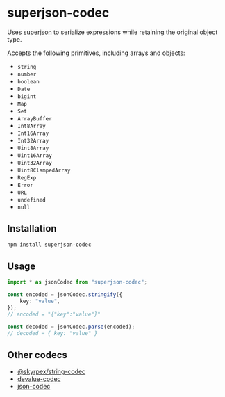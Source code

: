 # superjson-codec

Uses [superjson](https://github.com/flightcontrolhq/superjson) to serialize expressions while retaining the original object type.

Accepts the following primitives, including arrays and objects:

- `string`
- `number`
- `boolean`
- `Date`
- `bigint`
- `Map`
- `Set`
- `ArrayBuffer`
- `Int8Array`
- `Int16Array`
- `Int32Array`
- `Uint8Array`
- `Uint16Array`
- `Uint32Array`
- `Uint8ClampedArray`
- `RegExp`
- `Error`
- `URL`
- `undefined`
- `null`

## Installation

```sh
npm install superjson-codec
```

## Usage

```ts
import * as jsonCodec from "superjson-codec";

const encoded = jsonCodec.stringify({
	key: "value",
});
// encoded = "{"key":"value"}"

const decoded = jsonCodec.parse(encoded);
// decoded = { key: "value" }
```

## Other codecs

- [@skyrpex/string-codec](https://github.com/skyrpex/string-codec)
- [devalue-codec](https://github.com/skyrpex/devalue-codec)
- [json-codec](https://github.com/skyrpex/json-codec)
